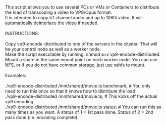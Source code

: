 This script allows you to use several PCs or VMs or Containers to distribute the load of transcoding a video to VP9/Opus format.<br>
It is intended to copy 5.1 channel audio and up to 1080i video.  It will automatically deinterlace the video if needed.<br>
<br>
INSTRUCTIONS<br>
<br>
Copy vp9-encode-distributed to one of the servers in the cluster.  That will be your control node as well as a worker node.<br>
Make the script executable by running: chmod a+x vp9-encode-distributed.<br>
Mount a share in the same mount point on each worker node.  You can use NFS, or if you do not have common storage, just use sshfs to mount.<br>
<br>
Examples:<br>
<br>
./vp9-encode-distributed /mnt/shared/movie.ts benchmark;  #  You only need to run this once so that it knows how to distribute the load<br>
./vp9-encode-distributed /mnt/shared/movie.ts; # This kicks off the actual vp9 encoding<br>
./vp9-encode-distributed /mnt/shared/movie.ts status; # You can run this as many times as you want.  A status of 1 = 1st pass done.  Status of 2 = 2nd pass done (i.e. encoding complete).<br>

